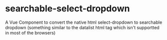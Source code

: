 # searchable-select-dropdown
A Vue Component to convert the native html select-dropdown to searchable dropdown (something similar to the datalist html tag which isn't supportted in most of the browsers)

